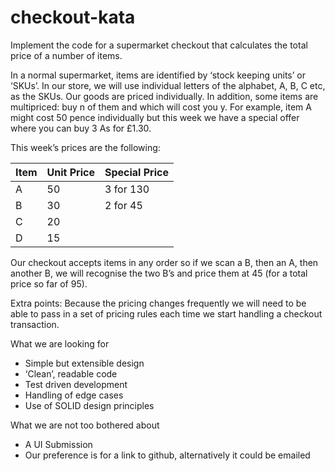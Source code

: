 # checkout-kata
Implement the code for a supermarket checkout that calculates the total price of a number of items.

In a normal supermarket, items are identified by ‘stock keeping units’ or ‘SKUs’. In our store, we will use individual letters of the alphabet, A, B, C etc, as the SKUs. Our goods are priced individually. In addition, some items are multipriced: buy n of them and which will cost you y. For example, item A might cost 50 pence individually but this week we have a special offer where you can buy 3 As for £1.30.

This week’s prices are the following:

| Item | Unit Price | Special Price |
| --- | --- | --- |
| A | 50 | 3 for 130 |
| B | 30 | 2 for 45 |
| C | 20 | |
| D | 15 | |

Our checkout accepts items in any order so if we scan a B, then an A, then another B, we will recognise the two B’s and price them at 45 (for a total price so far of 95).

Extra points: Because the pricing changes frequently we will need to be able to pass in a set of pricing rules each time we start handling a checkout transaction.

What we are looking for
* Simple but extensible design
* ‘Clean’, readable code
* Test driven development
* Handling of edge cases
* Use of SOLID design principles

What we are not too bothered about
* A UI
Submission
* Our preference is for a link to github, alternatively it could be emailed